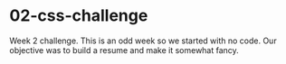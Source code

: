 # 02-css-challenge
Week 2 challenge. This is an odd week so we started with no code. Our objective was to build a resume and make it somewhat fancy.  
